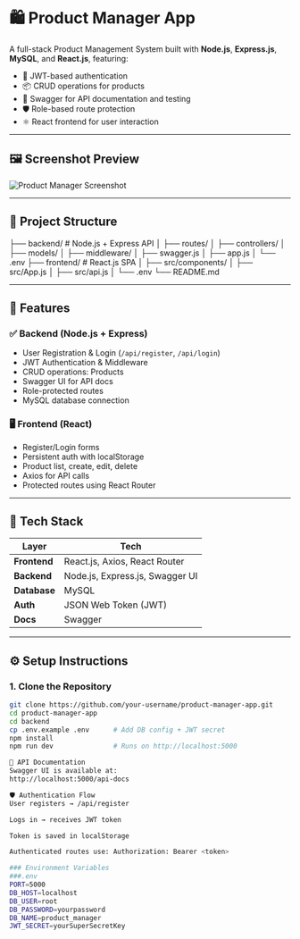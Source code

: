 # 🛍️ Product Manager App

A full-stack Product Management System built with **Node.js**, **Express.js**, **MySQL**, and **React.js**, featuring:

- 🔐 JWT-based authentication
- 📦 CRUD operations for products
- 🧪 Swagger for API documentation and testing
- 🛡️ Role-based route protection
- ⚛️ React frontend for user interaction

---

## 🖼️ Screenshot Preview

![Product Manager Screenshot](https://via.placeholder.com/800x400?text=App+Screenshot+Here)

---

## 📁 Project Structure

├── backend/ # Node.js + Express API
│ ├── routes/
│ ├── controllers/
│ ├── models/
│ ├── middleware/
│ ├── swagger.js
│ ├── app.js
│ └── .env
├── frontend/ # React.js SPA
│ ├── src/components/
│ ├── src/App.js
│ ├── src/api.js
│ └── .env
└── README.md


---

## 🚀 Features

### ✅ Backend (Node.js + Express)
- User Registration & Login (`/api/register`, `/api/login`)
- JWT Authentication & Middleware
- CRUD operations: Products
- Swagger UI for API docs
- Role-protected routes
- MySQL database connection

### 🖥️ Frontend (React)
- Register/Login forms
- Persistent auth with localStorage
- Product list, create, edit, delete
- Axios for API calls
- Protected routes using React Router

---

## 🔧 Tech Stack

| Layer        | Tech                              |
|--------------|-----------------------------------|
| **Frontend** | React.js, Axios, React Router     |
| **Backend**  | Node.js, Express.js, Swagger UI   |
| **Database** | MySQL                             |
| **Auth**     | JSON Web Token (JWT)              |
| **Docs**     | Swagger                           |

---

## ⚙️ Setup Instructions

### 1. Clone the Repository
```bash
git clone https://github.com/your-username/product-manager-app.git
cd product-manager-app
cd backend
cp .env.example .env      # Add DB config + JWT secret
npm install
npm run dev               # Runs on http://localhost:5000

🧪 API Documentation
Swagger UI is available at:
http://localhost:5000/api-docs

🛡️ Authentication Flow
User registers → /api/register

Logs in → receives JWT token

Token is saved in localStorage

Authenticated routes use: Authorization: Bearer <token>

### Environment Variables
###.env
PORT=5000
DB_HOST=localhost
DB_USER=root
DB_PASSWORD=yourpassword
DB_NAME=product_manager
JWT_SECRET=yourSuperSecretKey



